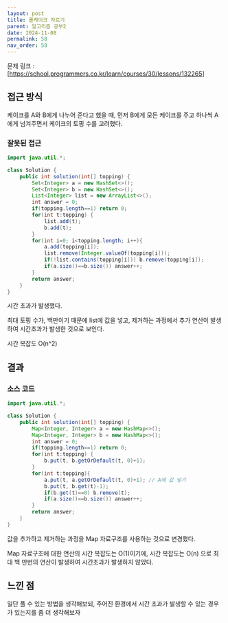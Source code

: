 ```yaml
---
layout: post
title: 롤케이크 자르기
parent: 알고리즘 공부2
date: 2024-11-08
permalink: 58
nav_order: 58
---
```


문제 링크 : [https://school.programmers.co.kr/learn/courses/30/lessons/132265]

## 접근 방식

케이크를 A와 B에게 나누어 준다고 했을 때, 먼저 B에게 모든 케이크를 주고 하나씩 A에게 넘겨주면서 케이크의 토핑 수를 고려했다.

### 잘못된 접근

```java
import java.util.*;

class Solution {
    public int solution(int[] topping) {
        Set<Integer> a = new HashSet<>();
        Set<Integer> b = new HashSet<>();
        List<Integer> list = new ArrayList<>();
        int answer = 0;
        if(topping.length==1) return 0;
        for(int t:topping) {
            list.add(t);
            b.add(t);
        }
        for(int i=0; i<topping.length; i++){
            a.add(topping[i]);
            list.remove(Integer.valueOf(topping[i]));
            if(!list.contains(topping[i])) b.remove(topping[i]);
            if(a.size()==b.size()) answer++;
        }
        return answer;
    }
}
```

시간 초과가 발생했다.

최대 토핑 수가, 백만이기 때문에 list에 값을 넣고, 제거하는 과정에서 추가 연산이 발생하여 시간초과가 발생한 것으로 보인다.

시간 복잡도 O(n^2)

## 결과

### 소스 코드

```java
import java.util.*;

class Solution {
    public int solution(int[] topping) {
        Map<Integer, Integer> a = new HashMap<>();
        Map<Integer, Integer> b = new HashMap<>();
        int answer = 0;
        if(topping.length==1) return 0;
        for(int t:topping) {
            b.put(t, b.getOrDefault(t, 0)+1);
        }
        for(int t:topping){
            a.put(t, a.getOrDefault(t, 0)+1); // A에 값 넣기
            b.put(t, b.get(t)-1);
            if(b.get(t)==0) b.remove(t);
            if(a.size()==b.size()) answer++;
        }
        return answer;
    }
}
```

값을 추가하고 제거하는 과정을 Map 자료구조를 사용하는 것으로 변경했다.

Map 자료구조에 대한 연산의 시간 복잡도는 O(1)이기에, 시간 복잡도는 O(n) 으로 최대 백 만번의 연산이 발생하여 시간초과가 발생하지 않았다.

## 느낀 점

일단 풀 수 있는 방법을 생각해보되, 주어진 환경에서 시간 초과가 발생할 수 있는 경우가 있는지를 좀 더 생각해보자

[https://school.programmers.co.kr/learn/courses/30/lessons/132265]: https://school.programmers.co.kr/learn/courses/30/lessons/132265
